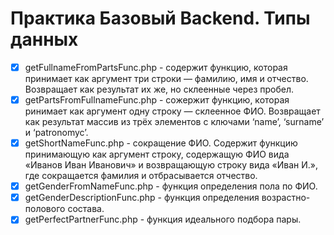 # Практика Базовый Backend. Типы данных #

- [x] getFullnameFromPartsFunc.php - содержит функцию, которая принимает как аргумент три строки — фамилию, имя и отчество. Возвращает как результат их же, но склеенные через пробел.
- [x] getPartsFromFullnameFunc.php - сожержит функцию, которая ринимает как аргумент одну строку — склеенное ФИО. Возвращает как результат массив из трёх элементов с ключами ‘name’, ‘surname’ и ‘patronomyc’.
- [x] getShortNameFunc.php - сокращение ФИО. Содержит функцию принимающую как аргумент строку, содержащую ФИО вида «Иванов Иван Иванович» и возвращающую строку вида «Иван И.», где сокращается фамилия и отбрасывается отчество.
- [x] getGenderFromNameFunc.php - функция определения пола по ФИО.
- [x] getGenderDescriptionFunc.php - функция определения возрастно-полового состава.
- [x] getPerfectPartnerFunc.php - функция идеального подбора пары.